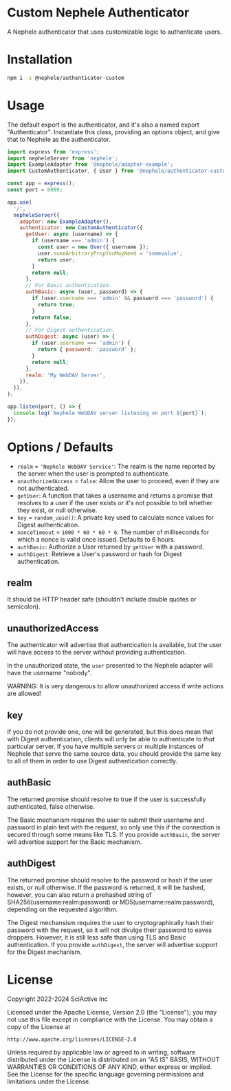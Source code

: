 # Custom Nephele Authenticator

A Nephele authenticator that uses customizable logic to authenticate users.

# Installation

```sh
npm i -s @nephele/authenticator-custom
```

# Usage

The default export is the authenticator, and it's also a named export "Authenticator". Instantiate this class, providing an options object, and give that to Nephele as the authenticator.

```js
import express from 'express';
import nepheleServer from 'nephele';
import ExampleAdapter from '@nephele/adapter-example';
import CustomAuthenticator, { User } from '@nephele/authenticator-custom';

const app = express();
const port = 8080;

app.use(
  '/',
  nepheleServer({
    adapter: new ExampleAdapter(),
    authenticator: new CustomAuthenticator({
      getUser: async (username) => {
        if (username === 'admin') {
          const user = new User({ username });
          user.someArbitraryPropYouMayNeed = 'somevalue';
          return user;
        }
        return null;
      },
      // For Basic authentication.
      authBasic: async (user, password) => {
        if (user.username === 'admin' && password === 'password') {
          return true;
        }
        return false;
      },
      // For Digest authentication.
      authDigest: async (user) => {
        if (user.username === 'admin') {
          return { password: 'password' };
        }
        return null;
      },
      realm: 'My WebDAV Server',
    }),
  }),
);

app.listen(port, () => {
  console.log(`Nephele WebDAV server listening on port ${port}`);
});
```

# Options / Defaults

- `realm` = `'Nephele WebDAV Service'`: The realm is the name reported by the server when the user is prompted to authenticate.
- `unauthorizedAccess` = `false`: Allow the user to proceed, even if they are not authenticated.
- `getUser`: A function that takes a username and returns a promise that resolves to a user if the user exists or it's not possible to tell whether they exist, or null otherwise.
- `key` = `random_uuid()`: A private key used to calculate nonce values for Digest authentication.
- `nonceTimeout` = `1000 * 60 * 60 * 6`: The number of milliseconds for which a nonce is valid once issued. Defaults to 6 hours.
- `authBasic`: Authorize a User returned by `getUser` with a password.
- `authDigest`: Retrieve a User's password or hash for Digest authentication.

## realm

It should be HTTP header safe (shouldn't include double quotes or semicolon).

## unauthorizedAccess

The authenticator will advertise that authentication is available, but the user will have access to the server without providing authentication.

In the unauthorized state, the `user` presented to the Nephele adapter will have the username "nobody".

WARNING: It is very dangerous to allow unauthorized access if write actions are allowed!

## key

If you do not provide one, one will be generated, but this does mean that with Digest authentication, clients will only be able to authenticate to _that_ particular server. If you have multiple servers or multiple instances of Nephele that serve the same source data, you should provide the same key to all of them in order to use Digest authentication correctly.

## authBasic

The returned promise should resolve to true if the user is successfully authenticated, false otherwise.

The Basic mechanism requires the user to submit their username and password in plain text with the request, so only use this if the connection is secured through some means like TLS. If you provide `authBasic`, the server will advertise support for the Basic mechanism.

## authDigest

The returned promise should resolve to the password or hash if the user exists, or null otherwise. If the password is returned, it will be hashed, however, you can also return a prehashed string of SHA256(username:realm:password) or MD5(username:realm:password), depending on the requested algorithm.

The Digest mechansism requires the user to cryptographically hash their password with the request, so it will not divulge their password to eaves droppers. However, it is still less safe than using TLS and Basic authentication. If you provide `authDigest`, the server will advertise support for the Digest mechanism.

# License

Copyright 2022-2024 SciActive Inc

Licensed under the Apache License, Version 2.0 (the "License");
you may not use this file except in compliance with the License.
You may obtain a copy of the License at

    http://www.apache.org/licenses/LICENSE-2.0

Unless required by applicable law or agreed to in writing, software
distributed under the License is distributed on an "AS IS" BASIS,
WITHOUT WARRANTIES OR CONDITIONS OF ANY KIND, either express or implied.
See the License for the specific language governing permissions and
limitations under the License.
